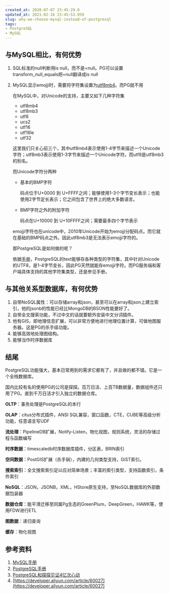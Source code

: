 ```yaml
---
created_at: 2020-07-07 23:45:29.0
updated_at: 2021-02-16 23:45:53.959
slug: why-we-choose-mysql-instead-of-postgresql
tags: 
- PostgreSQL
- MySQL
---
```


## 与MySQL相比，有何优势

1. SQL标准的null判断用is null，而不是=null。PG可以设置transform_null_equals把=null翻译成is null

<!-- more -->

2. MySQL显示emojji时，需要将字符集设置为[utf8mb4](https://dev.mysql.com/doc/refman/8.0/en/charset-unicode.html)。而PG就不用

   在MySQL中，对Unicode的支持，主要又如下几种字符集

   - utf8mb4
   - utf8mb3
   - utf8
   - ucs2
   - utf16
   - utf16le
   - utf32

   这里我们只关心前三个，其中utf8mb4表示使用1-4字节来描述一个Unicode字符；utf8mb3表示使用1-3字节来描述一个Unicode字符。而utf8是utf8mb3的别名。

   而Unicode字符分两种

   - 基本的BMP字符

     码点位于U+0000 到 U+FFFF之间；能够使用1-3个字节变长表示；也能使用2字节定长表示；它之间包含了世界上的绝大多数语言。

   - BMP字符之外的附加字符

     码点在U+10000 到 U+10FFFF之间；需要最多四个字节表示

   emojji字符也在unicode中，2010年Unicode开始为emojji分配码点。而它就在基础的BMP码点之外。因此utf8mb3是无法表示emojji字符的。

   那PostgreSQL是如何做的呢？

   依据[手册](https://www.postgresql.org/docs/10/multibyte.html)，PostgreSQL的text能够存各种类型的字符集，其中针对Unicode的UTF8，是1-4字节变长，因此PG天然就能存emojji字符。而PG服务端和客户端具体支持的其他字符集类型，还是参见手册。

## 与其他关系型数据库，有何优势

1. 自带NoSQL属性：可以存储array和json，甚至可以在array和json上建立索引，他的jsonb的性能已经比MongoDB的BSON性能要好了。
2. 自带全文搜索功能，不过中文的话就要额外安装中文分词插件。
3. 他有GIS，即地理信息扩展，可以非常方便地进行地理位置计算，可做地图服务器。这是PG的杀手级功能。
4. 能够高效地处理图结构。
5. 能够当作时序数据库

## 结尾

PostgreSQL功能强大，基本日常用到的需求它都有了，并且做的都不错。它是一个全栈数据库。

国内比较有名的使用PG的公司是探探。百万日活、上百TB数据量，数据组件还只用了PG。直到千万日活才引入独立的数据仓库。

**OLTP**：事务处理是PostgreSQL的本行

**OLAP**：citus分布式插件，ANSI SQL兼容，窗口函数，CTE，CUBE等高级分析功能，任意语言写UDF

**流处理**：PipelineDB扩展，Notify-Listen，物化视图，规则系统，灵活的存储过程与函数编写

**时序数据**：timescaledb时序数据库插件，分区表，BRIN索引

**空间数据**：PostGIS扩展（杀手锏），内建的几何类型支持，GiST索引。

**搜索索引**：全文搜索索引足以应对简单场景；丰富的索引类型，支持函数索引，条件索引

**NoSQL**：JSON，JSONB，XML，HStore原生支持，至NoSQL数据库的外部数据包装器

**数据仓库**：能平滑迁移至同属Pg生态的GreenPlum，DeepGreen，HAWK等，使用FDW进行ETL

**图数据**：递归查询

**缓存**：物化视图

## 参考资料

1. [MySQL手册](https://dev.mysql.com/doc/refman/8.0/en/charset-unicode.html)
2. [PostgreSQL手册](https://www.postgresql.org/docs/10/multibyte.html)
3. [PostgreSQL和探探见证4亿次心动](http://www.postgres.cn/downfiles/pg2016conf_day1_s1_pm4.pdf)
4. [https://developer.aliyun.com/article/60027](https://developer.aliyun.com/article/60027)

